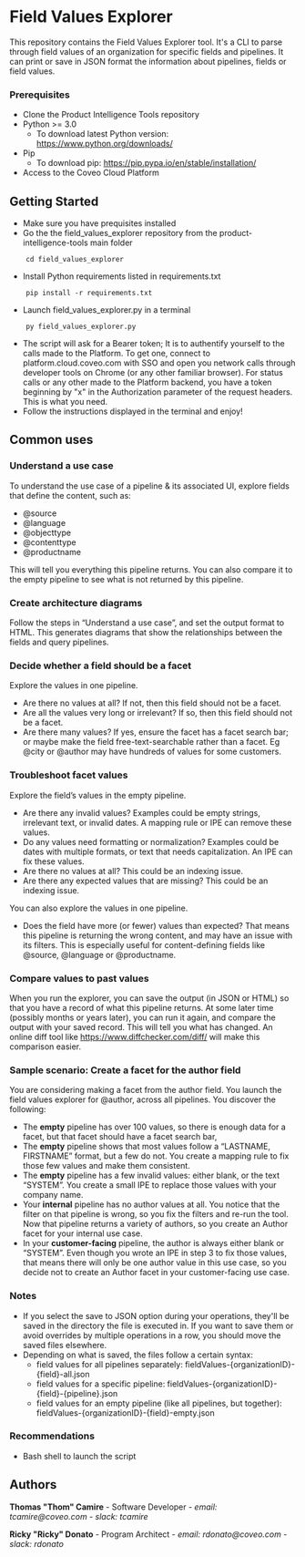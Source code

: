 # Field Values Explorer

This repository contains the Field Values Explorer tool. It's a CLI to parse through field values of an organization for specific fields and pipelines. It can print or save in JSON format the information about pipelines, fields or field values.

### Prerequisites

- Clone the Product Intelligence Tools repository
- Python >= 3.0
  - To download latest Python version: https://www.python.org/downloads/
- Pip
  - To download pip: https://pip.pypa.io/en/stable/installation/
- Access to the Coveo Cloud Platform

## Getting Started

- Make sure you have prequisites installed
- Go the the field_values_explorer repository from the product-intelligence-tools main folder

```
    cd field_values_explorer
```

- Install Python requirements listed in requirements.txt

```
    pip install -r requirements.txt
```

- Launch field_values_explorer.py in a terminal

```
    py field_values_explorer.py
```

- The script will ask for a Bearer token; It is to authentify yourself to the calls made to the Platform. To get one, connect to platform.cloud.coveo.com with SSO and open you network calls through developer tools on Chrome (or any other familiar browser). For status calls or any other made to the Platform backend, you have a token beginning by "x" in the Authorization parameter of the request headers. This is what you need.
- Follow the instructions displayed in the terminal and enjoy!

## Common uses
### Understand a use case
To understand the use case of a pipeline & its associated UI, explore fields that define the content, such as:
- @source 
- @language
- @objecttype
- @contenttype
- @productname

This will tell you everything this pipeline returns. You can also compare it to the empty pipeline to see what is not returned by this pipeline.

### Create architecture diagrams
Follow the steps in “Understand a use case”, and set the output format to HTML. This generates diagrams that show the relationships between the fields and query pipelines.

### Decide whether a field should be a facet
Explore the values in one pipeline.
- Are there no values at all? If not, then this field should not be a facet.
- Are all the values very long or irrelevant? If so, then this field should not be a facet.
- Are there many values? If yes, ensure the facet has a facet search bar; or maybe make the field free-text-searchable rather than a facet. Eg @city or @author may have hundreds of values for some customers.

### Troubleshoot facet values
Explore the field’s values in the empty pipeline.
- Are there any invalid values? Examples could be empty strings, irrelevant text, or invalid dates. A mapping rule or IPE can remove these values.
- Do any values need formatting or normalization? Examples could be dates with multiple formats, or text that needs capitalization. An IPE can fix these values.
- Are there no values at all? This could be an indexing issue.
- Are there any expected values that are missing? This could be an indexing issue.

You can also explore the values in one pipeline.
- Does the field have more (or fewer) values than expected? That means this pipeline is returning the wrong content, and may have an issue with its filters. This is especially useful for content-defining fields like @source, @language or @productname.

### Compare values to past values
When you run the explorer, you can save the output (in JSON or HTML) so that you have a record of what this pipeline returns. At some later time (possibly months or years later), you can run it again, and compare the output with your saved record. This will tell you what has changed. An online diff tool like https://www.diffchecker.com/diff/ will make this comparison easier.

### Sample scenario: Create a facet for the author field
You are considering making a facet from the author field. You launch the field values explorer for @author, across all pipelines. You discover the following:
- The **empty** pipeline has over 100 values, so there is enough data for a facet, but that facet should have a facet search bar,
- The **empty** pipeline shows that most values follow a “LASTNAME, FIRSTNAME” format, but a few do not. You create a mapping rule to fix those few values and make them consistent.
- The **empty** pipeline has a few invalid values: either blank, or the text “SYSTEM”. You create a small IPE to replace those values with your company name.
- Your **internal** pipeline has no author values at all. You notice that the filter on that pipeline is wrong, so you fix the filters and re-run the tool. Now that pipeline returns a variety of authors, so you create an Author facet for your internal use case.
- In your **customer-facing** pipeline, the author is always either blank or “SYSTEM”. Even though you wrote an IPE in step 3 to fix those values, that means there will only be one author value in this use case, so you decide not to create an Author facet in your customer-facing use case.

### Notes

- If you select the save to JSON option during your operations, they'll be saved in the directory the file is executed in. If you want to save them or avoid overrides by multiple operations in a row, you should move the saved files elsewhere.
- Depending on what is saved, the files follow a certain syntax:
  - field values for all pipelines separately: fieldValues-{organizationID}-{field}-all.json
  - field values for a specific pipeline: fieldValues-{organizationID}-{field}-{pipeline}.json
  - field values for an empty pipeline (like all pipelines, but together): fieldValues-{organizationID}-{field}-empty.json

### Recommendations

- Bash shell to launch the script

## Authors

**Thomas "Thom" Camire** - Software Developer - _email: tcamire@coveo.com_ - _slack: tcamire_

**Ricky "Ricky" Donato** - Program Architect - _email: rdonato@coveo.com_ - _slack: rdonato_
